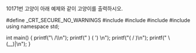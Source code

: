 10171번 고양이
아래 예제와 같이 고양이를 출력하시오.



#define _CRT_SECURE_NO_WARNINGS
#include<cstdio>
#include<iostream>
#include<cstring>
#include<vector>
using namespace std;

int main() {
	printf("\\    /\\\n");
	printf(" )  ( ') \n");
	printf("(  /  )\n");
	printf(" \\(__)|\n");
}
